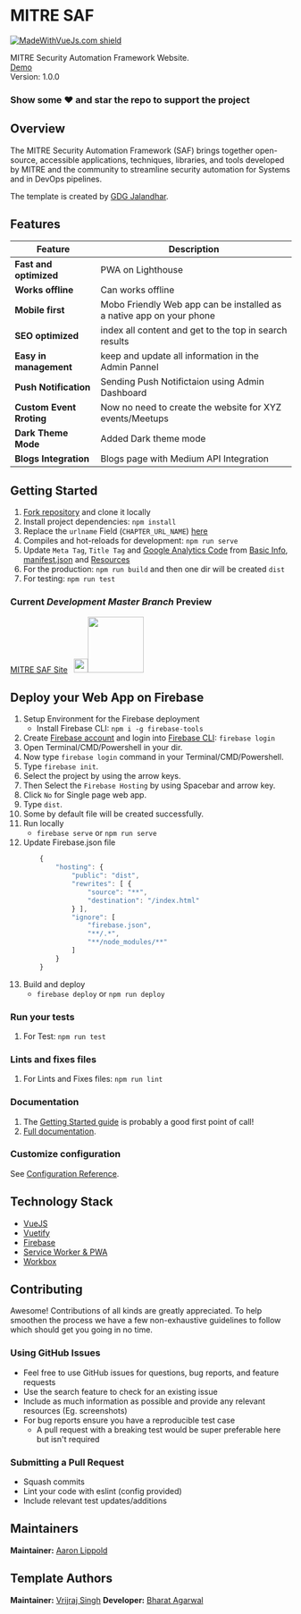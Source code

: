 # MITRE SAF

[![MadeWithVueJs.com shield](https://madewithvuejs.com/storage/repo-shields/1444-shield.svg)](https://madewithvuejs.com/p/aura/shield-link)

 <!-- [![Build Status](https://travis-ci.org/gdg-x/aura.svg?branch=master)](https://travis-ci.org/gdg-x/aura-->

MITRE Security Automation Framework Website. <br>
[Demo](https://mitre-saf.firebaseapp.com/) <br>
Version: 1.0.0

### Show some :heart: and star the repo to support the project

## Overview

The MITRE Security Automation Framework (SAF) brings together open-source, accessible applications, techniques, libraries, and tools developed by MITRE and the community to streamline security automation for Systems and in DevOps pipelines.

The template is created by [GDG Jalandhar](https://meetup.com/GDG-Jalandhar/).

## Features

| Feature                  | Description                                                          |
| ------------------------ | -------------------------------------------------------------------- |
| **Fast and optimized**   | PWA on Lighthouse                                                    |
| **Works offline**        | Can works offline                                                    |
| **Mobile first**         | Mobo Friendly Web app can be installed as a native app on your phone |
| **SEO optimized**        | index all content and get to the top in search results               |
| **Easy in management**   | keep and update all information in the Admin Pannel                  |
| **Push Notification**    | Sending Push Notifictaion using Admin Dashboard                      |
| **Custom Event Rroting** | Now no need to create the website for XYZ events/Meetups             |
| **Dark Theme Mode**      | Added Dark theme mode                                                |
| **Blogs Integration**    | Blogs page with Medium API Integration                               |

## Getting Started

1. [Fork repository](https://github.com/mitre/aura/fork) and clone it locally
2. Install project dependencies: `npm install`
3. Replace the `urlname` Field (`CHAPTER_URL_NAME`) [here](/src/config/key.js)
4. Compiles and hot-reloads for development: `npm run serve`
5. Update `Meta Tag`, `Title Tag` and [Google Analytics Code](https://analytics.google.com/analytics/web/#/) from [Basic Info](/public/index.html), [manifest.json](/public/manifest.json) and [Resources](/src/assets/data)
6. For the production: `npm run build` and then one dir will be created `dist`
7. For testing: `npm run test`

### Current *Development Master Branch* Preview

[MITRE SAF Site](https://mitre-saf.netlify.app/) &nbsp;  <a href="https://www.netlify.com"><img src="https://www.netlify.com/v3/img/components/full-logo-light-simple.svg#gh-light-mode-only" height="25" /></a><a href="https://www.netlify.com"><img src="https://www.netlify.com/v3/img/components/full-logo-dark-simple.svg#gh-dark-mode-only" width="100" /></a> 

## Deploy your Web App on Firebase

1. Setup Environment for the Firebase deployment
   - Install Firebase CLI: `npm i -g firebase-tools`
1. Create [Firebase account](https://console.firebase.google.com) and login into [Firebase CLI](https://firebase.google.com/docs/cli/): `firebase login`
1. Open Terminal/CMD/Powershell in your dir.
1. Now type `firebase login` command in your Terminal/CMD/Powershell.
1. Type `firebase init`.
1. Select the project by using the arrow keys.
1. Then Select the `Firebase Hosting` by using Spacebar and arrow key.
1. Click `No` for Single page web app.
1. Type `dist`.
1. Some by default file will be created successfully.
1. Run locally
   - `firebase serve` or `npm run serve`
1. Update Firebase.json file
   ```js
       {
           "hosting": {
               "public": "dist",
               "rewrites": [ {
                   "source": "**",
                   "destination": "/index.html"
               } ],
               "ignore": [
                   "firebase.json",
                   "**/.*",
                   "**/node_modules/**"
               ]
           }
       }
   ```
1. Build and deploy
   - `firebase deploy` or `npm run deploy`

### Run your tests

1. For Test: `npm run test`

### Lints and fixes files

1. For Lints and Fixes files: `npm run lint`

### Documentation

1. The [Getting Started guide](#getting-started) is probably a good first point of call! <br>
1. [Full documentation](/docs).

### Customize configuration

See [Configuration Reference](https://cli.vuejs.org/config/).

## Technology Stack

- [VueJS](https://vuejs.org/)
- [Vuetify](https://vuetifyjs.com/en/)
- [Firebase](https://firebase.google.com/)
- [Service Worker & PWA](https://www.npmjs.com/package/vue-pwa)
- [Workbox](https://developers.google.com/web/tools/workbox)

## Contributing

Awesome! Contributions of all kinds are greatly appreciated. To help smoothen the process we have a few non-exhaustive guidelines to follow which should get you going in no time.

### Using GitHub Issues

- Feel free to use GitHub issues for questions, bug reports, and feature requests
- Use the search feature to check for an existing issue
- Include as much information as possible and provide any relevant resources (Eg. screenshots)
- For bug reports ensure you have a reproducible test case
  - A pull request with a breaking test would be super preferable here but isn't required

### Submitting a Pull Request

- Squash commits
- Lint your code with eslint (config provided)
- Include relevant test updates/additions

## Maintainers

**Maintainer:** [Aaron Lippold](https://github.com/aaronlippold)

## Template Authors

**Maintainer:** [Vrijraj Singh](https://github.com/vrijraj)
**Developer:** [Bharat Agarwal](https://github.com/agarwalbharat)
